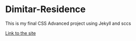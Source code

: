# Dimitar-Residence
This is my final CSS Advanced project using Jekyll and sccs

[Link to the site](https://iamdimitarkolev7.github.io/residence/)
